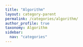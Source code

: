 ```yaml
---
title: "Algorithm"
layout: category-parent
permalink: /categories/algorithm/
author_profile: true
taxonomy: Algorithm
sidebar:
  nav: "categories"
---
```

